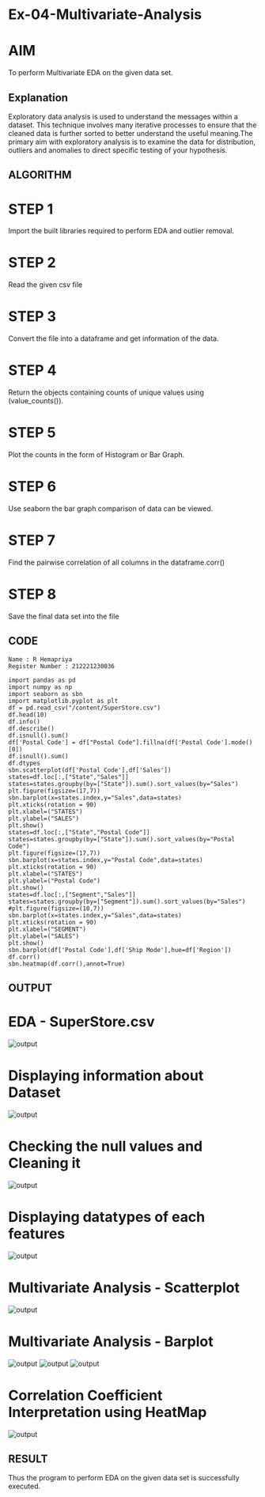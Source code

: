 # Ex-04-Multivariate-Analysis
# AIM
To perform Multivariate EDA on the given data set.

## Explanation
Exploratory data analysis is used to understand the messages within a dataset. This technique involves many iterative processes to ensure that the cleaned data is further sorted to better understand the useful meaning.The primary aim with exploratory analysis is to examine the data for distribution, outliers and anomalies to direct specific testing of your hypothesis.

## ALGORITHM
# STEP 1
Import the built libraries required to perform EDA and outlier removal.

# STEP 2
Read the given csv file

# STEP 3
Convert the file into a dataframe and get information of the data.

# STEP 4
Return the objects containing counts of unique values using (value_counts()).

# STEP 5
Plot the counts in the form of Histogram or Bar Graph.

# STEP 6
Use seaborn the bar graph comparison of data can be viewed.

# STEP 7
Find the pairwise correlation of all columns in the dataframe.corr()

# STEP 8
Save the final data set into the file

## CODE
~~~
Name : R Hemapriya
Register Number : 212221230036

import pandas as pd
import numpy as np
import seaborn as sbn
import matplotlib.pyplot as plt
df = pd.read_csv("/content/SuperStore.csv")
df.head(10)
df.info()
df.describe()
df.isnull().sum()
df['Postal Code'] = df["Postal Code"].fillna(df['Postal Code'].mode()[0])
df.isnull().sum()
df.dtypes
sbn.scatterplot(df['Postal Code'],df['Sales'])
states=df.loc[:,["State","Sales"]]
states=states.groupby(by=["State"]).sum().sort_values(by="Sales")
plt.figure(figsize=(17,7))
sbn.barplot(x=states.index,y="Sales",data=states)
plt.xticks(rotation = 90)
plt.xlabel=("STATES")
plt.ylabel=("SALES")
plt.show()
states=df.loc[:,["State","Postal Code"]]
states=states.groupby(by=["State"]).sum().sort_values(by="Postal Code")
plt.figure(figsize=(17,7))
sbn.barplot(x=states.index,y="Postal Code",data=states)
plt.xticks(rotation = 90)
plt.xlabel=("STATES")
plt.ylabel=("Postal Code")
plt.show()
states=df.loc[:,["Segment","Sales"]]
states=states.groupby(by=["Segment"]).sum().sort_values(by="Sales")
#plt.figure(figsize=(10,7))
sbn.barplot(x=states.index,y="Sales",data=states)
plt.xticks(rotation = 90)
plt.xlabel=("SEGMENT")
plt.ylabel=("SALES")
plt.show()
sbn.barplot(df['Postal Code'],df['Ship Mode'],hue=df['Region'])
df.corr()
sbn.heatmap(df.corr(),annot=True)
~~~
## OUTPUT

# EDA - SuperStore.csv
![output](https://github.com/Hemapriya-2004/Ex-04-Multivariate-Analysis/blob/main/k1.png)

# Displaying information about Dataset
![output](https://github.com/Hemapriya-2004/Ex-04-Multivariate-Analysis/blob/main/k2.png)

# Checking the null values and Cleaning it
![output](https://github.com/Hemapriya-2004/Ex-04-Multivariate-Analysis/blob/main/k3.png)

# Displaying datatypes of each features
![output](https://github.com/Hemapriya-2004/Ex-04-Multivariate-Analysis/blob/main/k4.png)

# Multivariate Analysis - Scatterplot
![output](https://github.com/Hemapriya-2004/Ex-04-Multivariate-Analysis/blob/main/k5.png)

# Multivariate Analysis - Barplot
![output](https://github.com/Hemapriya-2004/Ex-04-Multivariate-Analysis/blob/main/k6.png)
![output](https://github.com/Hemapriya-2004/Ex-04-Multivariate-Analysis/blob/main/k7.png)
![output](https://github.com/Hemapriya-2004/Ex-04-Multivariate-Analysis/blob/main/k8png)

# Correlation Coefficient Interpretation using HeatMap
![output](https://github.com/Hemapriya-2004/Ex-04-Multivariate-Analysis/blob/main/k9.png)

## RESULT
Thus the program to perform EDA on the given data set is successfully executed.
